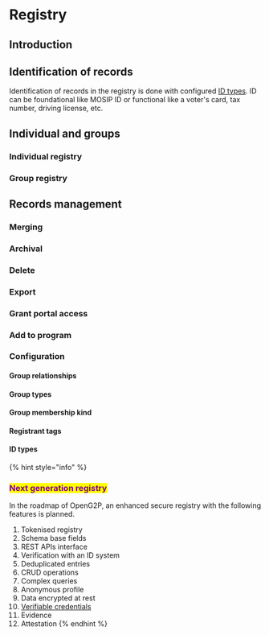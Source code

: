 # Registry

## Introduction

## Identification of records

Identification of records in the registry is done with configured [ID types](./#id-types). ID can be foundational like  MOSIP ID or functional like a voter's card, tax number, driving license, etc.&#x20;

## Individual and groups

### Individual registry

### Group registry

## Records management

### Merging&#x20;

### Archival&#x20;

### Delete

### Export

### Grant portal access

### Add to program

### Configuration

#### Group relationships

#### Group types

#### Group membership kind

#### Registrant tags

#### ID types

{% hint style="info" %}


### <mark style="color:purple;">Next generation registry</mark>

In the roadmap of OpenG2P, an enhanced secure registry with the following features is planned.&#x20;

1. Tokenised registry
2. Schema base fields
3. REST APIs interface
4. Verification with an ID system
5. Deduplicated entries
6. CRUD operations
7. Complex queries
8. Anonymous profile
9. Data encrypted at rest
10. [Verifiable credentials](../../beneficiary-management/verifiable-credentials.md)
11. Evidence
12. Attestation
{% endhint %}
